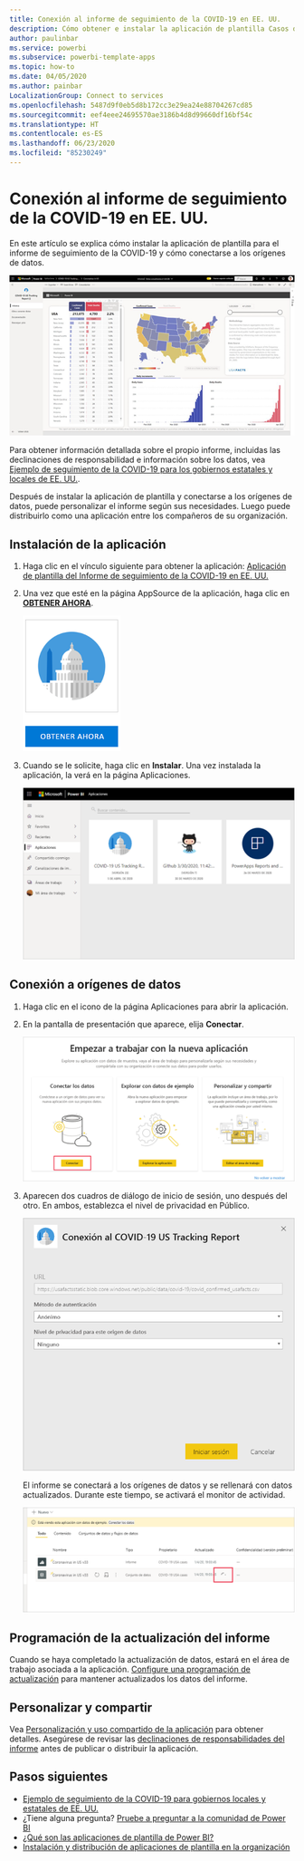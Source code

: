 ```yaml
---
title: Conexión al informe de seguimiento de la COVID-19 en EE. UU.
description: Cómo obtener e instalar la aplicación de plantilla Casos de la COVID-19 en EE. UU. y cómo conectarse a los datos.
author: paulinbar
ms.service: powerbi
ms.subservice: powerbi-template-apps
ms.topic: how-to
ms.date: 04/05/2020
ms.author: painbar
LocalizationGroup: Connect to services
ms.openlocfilehash: 5487d9f0eb5d8b172cc3e29ea24e88704267cd85
ms.sourcegitcommit: eef4eee24695570ae3186b4d8d99660df16bf54c
ms.translationtype: HT
ms.contentlocale: es-ES
ms.lasthandoff: 06/23/2020
ms.locfileid: "85230249"
---
```

# <a name="connect-to-the-covid-19-us-tracking-report"></a>Conexión al informe de seguimiento de la COVID-19 en EE. UU.
En este artículo se explica cómo instalar la aplicación de plantilla para el informe de seguimiento de la COVID-19 y cómo conectarse a los orígenes de datos.

![Informe de seguimiento de la COVID-19 en EE. UU.](media/service-connect-to-covid-19-tracking/service-covid-19-us-tracking-report-title-screen.png)

Para obtener información detallada sobre el propio informe, incluidas las declinaciones de responsabilidad e información sobre los datos, vea [Ejemplo de seguimiento de la COVID-19 para los gobiernos estatales y locales de EE. UU.](../create-reports/sample-covid-19-us.md).

Después de instalar la aplicación de plantilla y conectarse a los orígenes de datos, puede personalizar el informe según sus necesidades. Luego puede distribuirlo como una aplicación entre los compañeros de su organización.

## <a name="install-the-app"></a>Instalación de la aplicación

1. Haga clic en el vínculo siguiente para obtener la aplicación: [Aplicación de plantilla del Informe de seguimiento de la COVID-19 en EE. UU.](https://appsource.microsoft.com/en-us/product/power-bi/pbi-contentpacks.covid19ms)

1. Una vez que esté en la página AppSource de la aplicación, haga clic en [**OBTENER AHORA**](https://appsource.microsoft.com/en-us/product/power-bi/pbi-contentpacks.covid19ms).

    [![Informe de seguimiento de la COVID-19 en EE. UU. en AppSource](media/service-connect-to-covid-19-tracking/service-covid-19-us-tracking-report-appsource-icon.png)](https://appsource.microsoft.com/en-us/product/power-bi/pbi-contentpacks.covid19ms)

1. Cuando se le solicite, haga clic en **Instalar**. Una vez instalada la aplicación, la verá en la página Aplicaciones.

   ![Informe de seguimiento de la COVID-19 en EE. UU. en la página Aplicaciones](media/service-connect-to-covid-19-tracking/service-covid-19-us-tracking-report-apps-page-icon.png)

## <a name="connect-to-data-sources"></a>Conexión a orígenes de datos

1. Haga clic en el icono de la página Aplicaciones para abrir la aplicación.

1. En la pantalla de presentación que aparece, elija **Conectar**.

   ![Pantalla de presentación de la aplicación de plantilla](media/service-connect-to-covid-19-tracking/service-covid-19-us-tracking-report-splash-screen.png)

1. Aparecen dos cuadros de diálogo de inicio de sesión, uno después del otro. En ambos, establezca el nivel de privacidad en Público.

   ![Cuadro de diálogo de inicio de sesión del Informe de seguimiento de la COVID-19 en EE. UU.](media/service-connect-to-covid-19-tracking/service-covid-19-us-tracking-report-signin-dialog.png)

   El informe se conectará a los orígenes de datos y se rellenará con datos actualizados. Durante este tiempo, se activará el monitor de actividad.

   ![Actualización en curso del Informe de seguimiento de la COVID-19 en EE. UU.](media/service-connect-to-covid-19-tracking/service-covid-19-us-tracking-report-refresh-monitor.png)

## <a name="schedule-report-refresh"></a>Programación de la actualización del informe

Cuando se haya completado la actualización de datos, estará en el área de trabajo asociada a la aplicación. [Configure una programación de actualización](../connect-data/refresh-scheduled-refresh.md) para mantener actualizados los datos del informe.

## <a name="customize-and-share"></a>Personalizar y compartir

Vea [Personalización y uso compartido de la aplicación](../connect-data/service-template-apps-install-distribute.md#customize-and-share-the-app) para obtener detalles. Asegúrese de revisar las [declinaciones de responsabilidades del informe](../create-reports/sample-covid-19-us.md#disclaimers) antes de publicar o distribuir la aplicación.

## <a name="next-steps"></a>Pasos siguientes
* [Ejemplo de seguimiento de la COVID-19 para gobiernos locales y estatales de EE. UU.](../create-reports/sample-covid-19-us.md)
* ¿Tiene alguna pregunta? [Pruebe a preguntar a la comunidad de Power BI](https://community.powerbi.com/)
* [¿Qué son las aplicaciones de plantilla de Power BI?](../connect-data/service-template-apps-overview.md)
* [Instalación y distribución de aplicaciones de plantilla en la organización](../connect-data/service-template-apps-install-distribute.md)
